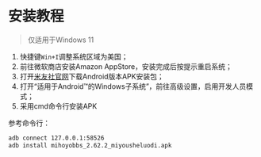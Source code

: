 # 安装教程

> 仅适用于Windows 11

1. 快捷键`Win+I`调整系统区域为美国；
2. 前往微软商店安装Amazon AppStore，安装完成后按提示重启系统；
3. 打开[米友社官网](https://api-static.mihoyo.com/)下载Android版本APK安装包；
4. 打开“适用于Android™的Windows子系统”，前往高级设置，启用开发人员模式；
5. 采用cmd命令行安装APK

参考命令行：

```bash
adb connect 127.0.0.1:58526
adb install mihoyobbs_2.62.2_miyousheluodi.apk
```

